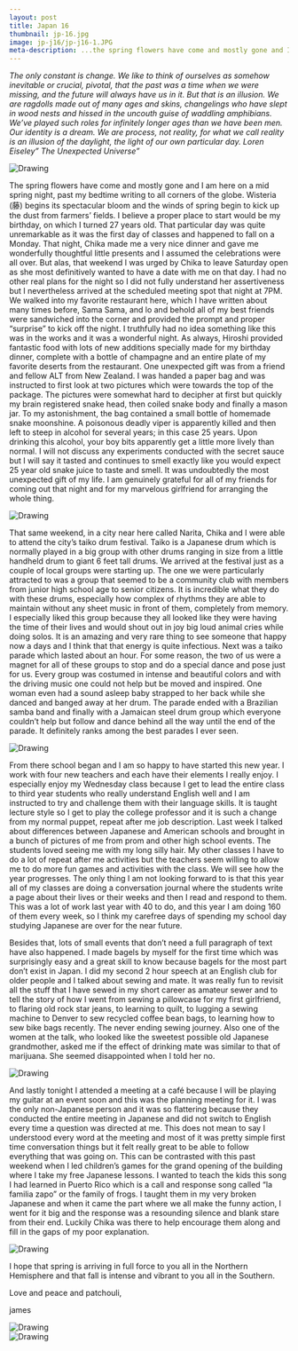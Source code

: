 ```yaml
---
layout: post
title: Japan 16
thumbnail: jp-16.jpg
image: jp-j16/jp-j16-1.JPG
meta-description: ...the spring flowers have come and mostly gone and I am here on a mid spring night, past my bedtime writing to all corners of the globe...
---
```


 *The only constant is change. We like to think of ourselves as somehow inevitable or crucial, pivotal, that the past was a time when we were missing, and the future will always have us in it. But that is an illusion. We are ragdolls made out of many ages and skins, changelings who have slept in wood nests and hissed in the uncouth guise of waddling amphibians. We’ve played such roles for infinitely longer ages than we have been men. Our identity is a dream. We are process, not reality, for what we call reality is an illusion of the daylight, the light of our own particular day. Loren Eiseley” The Unexpected Universe”*

 <div class="post-image-container"><img class="post-image" src="{{ site.url }}/assets/img/posts/jp-j16/jp-j16-1.JPG" alt="Drawing"></div>

  The spring flowers have come and mostly gone and I am here on a mid spring night, past my bedtime writing to all corners of the globe. Wisteria (藤) begins its spectacular bloom and the winds of spring begin to kick up the dust from farmers’ fields. I believe a proper place to start would be my birthday, on which I turned 27 years old. That particular day was quite unremarkable as it was the first day of classes and happened to fall on a Monday. That night, Chika made me a very nice dinner and gave me wonderfully thoughtful little presents and I assumed the celebrations were all over. But alas, that weekend I was urged by Chika to leave Saturday open as she most definitively wanted to have a date with me on that day. I had no other real plans for the night so I did not fully understand her assertiveness but I nevertheless arrived at the scheduled meeting spot that night at 7PM. We walked into my favorite restaurant here, which I have written about many times before, Sama Sama, and lo and behold all of my best friends were sandwiched into the corner and provided the prompt and proper “surprise” to kick off the night. I truthfully had no idea something like this was in the works and it was a wonderful night. As always, Hiroshi provided fantastic food with lots of new additions specially made for my birthday dinner, complete with a bottle of champagne and an entire plate of my favorite deserts from the restaurant. One unexpected gift was from a friend and fellow ALT from New Zealand. I was handed a paper bag and was instructed to first look at two pictures which were towards the top of the package. The pictures were somewhat hard to decipher at first but quickly my brain registered snake head, then coiled snake body and finally a mason jar. To my astonishment, the bag contained a small bottle of homemade snake moonshine. A poisonous deadly viper is apparently killed and then left to steep in alcohol for several years; in this case 25 years. Upon drinking this alcohol, your boy bits apparently get a little more lively than normal. I will not discuss any experiments conducted with the secret sauce but I will say it tasted and continues to smell exactly like you would expect 25 year old snake juice to taste and smell. It was undoubtedly the most unexpected gift of my life. I am genuinely grateful for all of my friends for coming out that night and for my marvelous girlfriend for arranging the whole thing.

 <div class="post-image-container"><img class="post-image" src="{{ site.url }}/assets/img/posts/jp-j16/jp-j16-2.JPG" alt="Drawing"></div>

  That same weekend, in a city near here called Narita, Chika and I were able to attend the city’s taiko drum festival. Taiko is a Japanese drum which is normally played in a big group with other drums ranging in size from a little handheld drum to giant 6 feet tall drums. We arrived at the festival just as a couple of local groups were starting up. The one we were particularly attracted to was a group that seemed to be a community club with members from junior high school age to senior citizens. It is incredible what they do with these drums, especially how complex of rhythms they are able to maintain without any sheet music in front of them, completely from memory. I especially liked this group because they all looked like they were having the time of their lives and would shout out in joy big loud animal cries while doing solos. It is an amazing and very rare thing to see someone that happy now a days and I think that that energy is quite infectious. Next was a taiko parade which lasted about an hour. For some reason, the two of us were a magnet for all of these groups to stop and do a special dance and pose just for us. Every group was costumed in intense and beautiful colors and with the driving music one could not help but be moved and inspired. One woman even had a sound asleep baby strapped to her back while she danced and banged away at her drum. The parade ended with a Brazilian samba band and finally with a Jamaican steel drum group which everyone couldn’t help but follow and dance behind all the way until the end of the parade. It definitely ranks among the best parades I ever seen.

 <div class="post-image-container"><img class="post-image" src="{{ site.url }}/assets/img/posts/jp-j16/jp-j16-3.JPG" alt="Drawing"></div>

  From there school began and I am so happy to have started this new year. I work with four new teachers and each have their elements I really enjoy. I especially enjoy my Wednesday class because I get to lead the entire class to third year students who really understand English well and I am instructed to try and challenge them with their language skills. It is taught lecture style so I get to play the college professor and it is such a change from my normal puppet, repeat after me job description. Last week I talked about differences between Japanese and American schools and brought in a bunch of pictures of me from prom and other high school events. The students loved seeing me with my long silly hair. My other classes I have to do a lot of repeat after me activities but the teachers seem willing to allow me to do more fun games and activities with the class. We will see how the year progresses. The only thing I am not looking forward to is that this year all of my classes are doing a conversation journal where the students write a page about their lives or their weeks and then I read and respond to them. This was a lot of work last year with 40 to do, and this year I am doing 160 of them every week, so I think my carefree days of spending my school day studying Japanese are over for the near future.

  Besides that, lots of small events that don’t need a full paragraph of text have also happened. I made bagels by myself for the first time which was surprisingly easy and a great skill to know because bagels for the most part don’t exist in Japan. I did my second 2 hour speech at an English club for older people and I talked about sewing and mate. It was really fun to revisit all the stuff that I have sewed in my short career as amateur sewer and to tell the story of how I went from sewing a pillowcase for my first girlfriend, to flaring old rock star jeans, to learning to quilt, to lugging a sewing machine to Denver to sew recycled coffee bean bags, to learning how to sew bike bags recently. The never ending sewing journey. Also one of the women at the talk, who looked like the sweetest possible old Japanese grandmother, asked me if the effect of drinking mate was similar to that of marijuana. She seemed disappointed when I told her no.

 <div class="post-image-container"><img class="post-image" src="{{ site.url }}/assets/img/posts/jp-j16/jp-j16-4.JPG" alt="Drawing"></div>

  And lastly tonight I attended a meeting at a café because I will be playing my guitar at an event soon and this was the planning meeting for it. I was the only non-Japanese person and it was so flattering because they conducted the entire meeting in Japanese and did not switch to English every time a question was directed at me. This does not mean to say I understood every word at the meeting and most of it was pretty simple first time conversation things but it felt really great to be able to follow everything that was going on. This can be contrasted with this past weekend when I led children’s games for the grand opening of the building where I take my free Japanese lessons. I wanted to teach the kids this song I had learned in Puerto Rico which is a call and response song called “la familia zapo” or the family of frogs. I taught them in my very broken Japanese and when it came the part where we all make the funny action, I went for it big and the response was a resounding silence and blank stare from their end. Luckily Chika was there to help encourage them along and fill in the gaps of my poor explanation.

 <div class="post-image-container"><img class="post-image" src="{{ site.url }}/assets/img/posts/jp-j16/jp-j16-5.JPG" alt="Drawing"></div>

  I hope that spring is arriving in full force to you all in the Northern Hemisphere and that fall is intense and vibrant to you all in the Southern.

  Love and peace and patchouli,

   james

<div class="post-image-container"><img class="post-image" src="{{ site.url }}/assets/img/posts/jp-j16/jp-j16-6.JPG" alt="Drawing"></div>

<div class="post-image-container"><img class="post-image" src="{{ site.url }}/assets/img/posts/jp-j16/jp-j16-7.JPG" alt="Drawing"></div>
